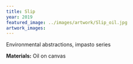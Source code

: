 ```yaml
---
title: Slip
year: 2019
featured_image: ../images/artwork/Slip_oil.jpg
artwork_images: 
---
```


Environmental abstractions, impasto series

**Materials:** Oil on canvas